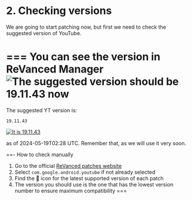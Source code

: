 # 2. Checking versions

We are going to start patching now, but first we need to check the suggested version of YouTube.

=== You can see the version in ReVanced Manager
![The suggested version should be 19.11.43 now](https://github.com/SodaWithoutSparkles/ReVanced-troubleshooting-guide/blob/main/screenshots/101-check_ver_manager.jpg?raw=true)
===

The suggested YT version is:

```
19.11.43
```

[![It is 19.11.43](https://img.shields.io/badge/Suggested%20Version-19.11.43-ff0000?style=for-the-badge&logo=youtube)](https://www.apkmirror.com/apk/google-inc/youtube/youtube-19-11-43-release/youtube-19-11-43-android-apk-download/)

as of 2024-05-19T02:28 UTC. Remember that, as we will use it very soon.

==- How to check manually
1. Go to the official [ReVanced patches website](https://revanced.app/patches?pkg=com.google.android.youtube)
2. Select `com.google.android.youtube` if not already selected
3. Find the 🎯 icon for the latest supported version of each patch
4. The version you should use is the one that has the lowest version number to ensure maximum compatibility
===
